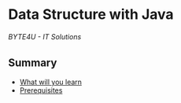 
# Data Structure with Java
###### BYTE4U - IT Solutions

## Summary
- [What will you learn](#What-will-you-learn)
- [Prerequisites](#Prerequisites)

